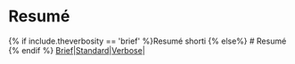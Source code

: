 # Resumé
{% if include.theverbosity == 'brief' %}Resumé shorti {% else%} # Resumé {% endif %}
[Brief](resume_brief.html)|[Standard](resume.html)|[Verbose](resume_verbose.html)|
